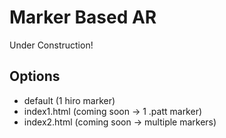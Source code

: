 # Marker Based AR
Under Construction!

## Options
* default (1 hiro marker)
* index1.html (coming soon -> 1 .patt marker)
* index2.html (coming soon -> multiple markers)
